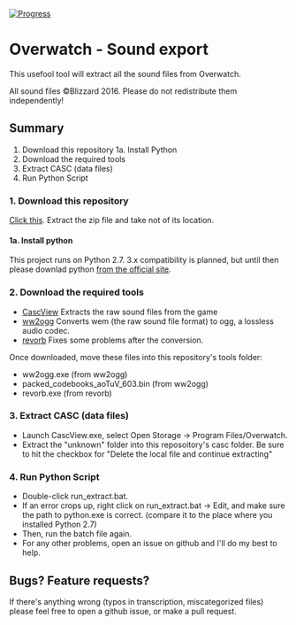 [![Progress](https://img.shields.io/badge/Progress-89%25-green.svg)]()
# Overwatch - Sound export
This usefool tool will extract all the sound files from Overwatch.

All sound files ©Blizzard 2016. Please do not redistribute them independently!

## Summary
1. Download this repository
1a. Install Python
2. Download the required tools
3. Extract CASC (data files)
4. Run Python Script

### 1. Download this repository
[Click this](https://github.com/jbzdarkid/overwatch-sound-export/archive/master.zip). Extract the zip file and take not of its location.

#### 1a. Install python
This project runs on Python 2.7. 3.x compatibility is planned, but until then please downlad python [from the official site](https://www.python.org/downloads/).

### 2. Download the required tools
* [CascView](http://www.zezula.net/en/casc/main.html) Extracts the raw sound files from the game
* [ww2ogg](https://github.com/hcs64/ww2ogg/releases/download/0.24/ww2ogg024.zip) Converts wem (the raw sound file format) to ogg, a lossless audio codec.
* [revorb](http://yirkha.fud.cz/progs/foobar2000/revorb.exe) Fixes some problems after the conversion.

Once downloaded, move these files into this repository's tools folder:

* ww2ogg.exe (from ww2ogg)
* packed_codebooks_aoTuV_603.bin (from ww2ogg)
* revorb.exe (from revorb)

### 3. Extract CASC (data files)
* Launch CascView.exe, select Open Storage -> Program Files/Overwatch.
* Extract the "unknown" folder into this reposoitory's casc folder.  Be sure to hit the checkbox for "Delete the local file and continue extracting"

### 4. Run Python Script
* Double-click run_extract.bat.
* If an error crops up, right click on run_extract.bat -> Edit, and make sure the path to python.exe is correct. (compare it to the place where you installed Python 2.7)
* Then, run the batch file again.
* For any other problems, open an issue on github and I'll do my best to help.

## Bugs? Feature requests?
If there's anything wrong (typos in transcription, miscategorized files) please feel free to open a github issue, or make a pull request.
